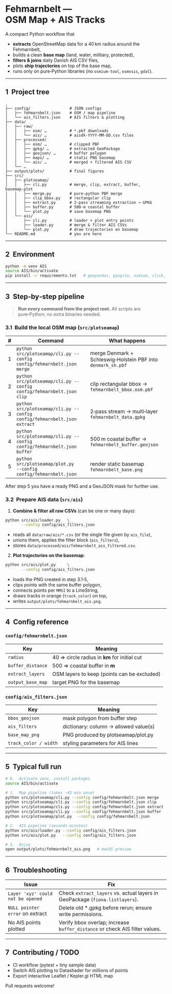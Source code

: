 # Fehmarnbelt — OSM Map + AIS Tracks

A compact Python workflow that

* **extracts** OpenStreetMap data for a 40 km radius around the Fehmarnbelt,
* builds a clean **base map** (land, water, military, protected),
* **filters & joins** daily Danish AIS CSV files,
* plots **ship trajectories** on top of the base map,
* runs only on pure‑Python libraries (no `osmium‑tool`, `osmosis`, `gdal`).

---

## 1  Project tree

```
.
├── config/                 # JSON configs
│   ├── fehmarnbelt.json    # OSM / map pipeline
│   └── ais_filters.json    # AIS filters & plotting
├── data/
│   ├── raw/
│   │   ├── osm/ …          # *.pbf downloads
│   │   └── ais/ …          # aisdk‑YYYY‑MM‑DD.csv files
│   ├── processed/
│   │   ├── osm/ …          # clipped PBF
│   │   ├── gpkg/ …         # extracted GeoPackage
│   │   ├── geojson/ …      # buffer polygon
│   │   ├── maps/ …         # static PNG basemap
│   │   └── ais/ …          # merged + filtered AIS CSV
│   └── …
├── output/plots/           # final figures
├── src/
│   ├── plotseamap/
│   │   ├── cli.py          # merge, clip, extract, buffer, basemap‑plot
│   │   ├── merge.py        # pure‑python PBF merge
│   │   ├── clip_bbox.py    # rectangular clip
│   │   ├── extract.py      # 2‑pass streaming extraction → GPKG
│   │   ├── buffer.py       # 500‑m coastal buffer
│   │   └── plot.py         # save basemap PNG
│   └── ais/
│       ├── cli.py          # loader + plot entry points
│       ├── loader.py       # merge & filter AIS CSVs
│       └── plot.py         # draw trajectories on basemap
└── README.md               # you are here
```

---

## 2  Environment

```bash
python -m venv AIS
source AIS/bin/activate
pip install -r requirements.txt   # geopandas, pyogrio, osmium, click, …
```

---

## 3  Step‑by‑step pipeline

> **Run every command from the project root.** All scripts are pure‑Python; no extra binaries needed.

### 3.1  Build the local OSM map (`src/plotseamap`)

| # | Command | What happens |
|---|---------|--------------|
|1|`python src/plotseamap/cli.py --config config/fehmarnbelt.json merge`|merge Denmark + Schleswig‑Holstein PBF into `denmark_sh.pbf`|
|2|`python src/plotseamap/cli.py --config config/fehmarnbelt.json clip` |clip rectangular bbox → `fehmarnbelt_bbox.osm.pbf`|
|3|`python src/plotseamap/cli.py --config config/fehmarnbelt.json extract`|2‑pass stream → multi‑layer `fehmarnbelt_data.gpkg`|
|4|`python src/plotseamap/cli.py --config config/fehmarnbelt.json buffer` |500 m coastal buffer → `fehmarnbelt_buffer.geojson`|
|5|`python src/plotseamap/plot.py      --config config/fehmarnbelt.json`|render static basemap `fehmarnbelt_base.png`|

After step 5 you have a ready PNG and a GeoJSON mask for further use.

### 3.2  Prepare AIS data (`src/ais`)

1. **Combine & filter all raw CSVs** (can be one or many days):

```bash
python src/ais/loader.py   \
       --config config/ais_filters.json
```

* reads all `data/raw/ais/*.csv` (or the single file given by `ais_file`),
* unions them, applies the filter block (`ais_filters`),
* stores `data/processed/ais/fehmarnbelt_ais_filtered.csv`.

2. **Plot trajectories on the basemap**:

```bash
python src/ais/plot.py     \
       --config config/ais_filters.json
```

* loads the PNG created in step 3.1‑5,
* clips points with the same buffer polygon,
* connects points per `MMSI` to a LineString,
* draws tracks in orange (`track_color`) on top,
* writes `output/plots/fehmarnbelt_ais.png`.

---

## 4  Config reference

### `config/fehmarnbelt.json`

| Key | Meaning |
|-----|---------|
|`radius`|40 ⇒ circle radius in **km** for initial cut|
|`buffer_distance`|500 ⇒ coastal buffer in **m**|
|`extract_layers`|OSM layers to keep (points can be excluded) |
|`output_base_map`|target PNG for the basemap|

### `config/ais_filters.json`

| Key | Meaning |
|-----|---------|
|`bbox_geojson`|mask polygon from buffer step|
|`ais_filters`|dictionary: column → allowed value(s) |
|`base_map_png`|PNG produced by plotseamap/plot.py |
|`track_color / width`|styling parameters for AIS lines |

---

## 5  Typical full run

```bash
# 0.  Activate venv, install packages
source AIS/bin/activate

# 1.  Map pipeline (takes ~45 min once)
python src/plotseamap/cli.py --config config/fehmarnbelt.json merge
python src/plotseamap/cli.py --config config/fehmarnbelt.json clip
python src/plotseamap/cli.py --config config/fehmarnbelt.json extract
python src/plotseamap/cli.py --config config/fehmarnbelt.json buffer
python src/plotseamap/plot.py  --config config/fehmarnbelt.json

# 2.  AIS pipeline (seconds‑minutes)
python src/ais/loader.py --config config/ais_filters.json
python src/ais/plot.py   --config config/ais_filters.json

# 3.  Enjoy
open output/plots/fehmarnbelt_ais.png   # macOS preview
```

---

## 6  Troubleshooting

| Issue | Fix |
|-------|-----|
|`Layer 'xyz' could not be opened` | Check `extract_layers` vs. actual layers in GeoPackage (`fiona.listlayers`). |
|`NULL pointer error` on extract | Delete old *.gpkg before rerun; ensure write permissions. |
|No AIS points plotted | Verify bbox overlap; increase `buffer_distance` or check AIS filter values. |

---

## 7  Contributing / TODO

* CI workflow (pytest + tiny sample data)
* Switch AIS plotting to Datashader for millions of points
* Export interactive Leaflet / Kepler.gl HTML map

Pull requests welcome!

